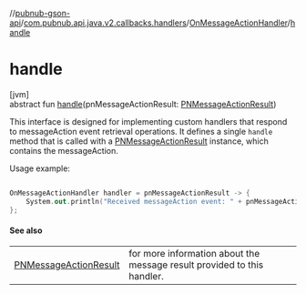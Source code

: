 //[pubnub-gson-api](../../../index.md)/[com.pubnub.api.java.v2.callbacks.handlers](../index.md)/[OnMessageActionHandler](index.md)/[handle](handle.md)

# handle

[jvm]\
abstract fun [handle](handle.md)(pnMessageActionResult: [PNMessageActionResult](../../../../../pubnub-kotlin/pubnub-kotlin-api/pubnub-kotlin-api/com.pubnub.api.models.consumer.pubsub.message_actions/-p-n-message-action-result/index.md))

 This interface is designed for implementing custom handlers that respond to messageAction event retrieval operations. It defines a single `handle` method that is called with a [PNMessageActionResult](../../../../../pubnub-kotlin/pubnub-kotlin-api/pubnub-kotlin-api/com.pubnub.api.models.consumer.pubsub.message_actions/-p-n-message-action-result/index.md) instance, which contains the messageAction. 

 Usage example: 

```kotlin

OnMessageActionHandler handler = pnMessageActionResult -> {
    System.out.println("Received messageAction event: " + pnMessageActionResult.getMessageAction());
};

```

#### See also

| | |
|---|---|
| [PNMessageActionResult](../../../../../pubnub-kotlin/pubnub-kotlin-api/pubnub-kotlin-api/com.pubnub.api.models.consumer.pubsub.message_actions/-p-n-message-action-result/index.md) | for more information about the message result provided to this handler. |
